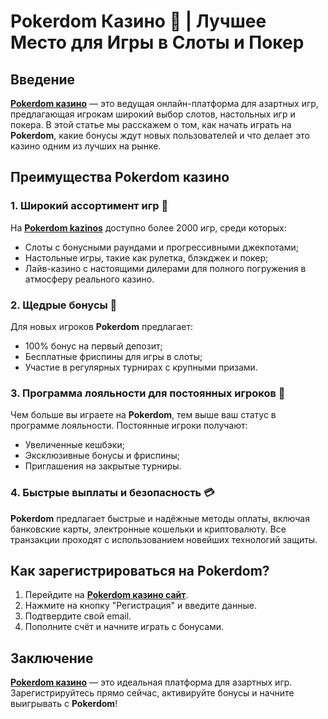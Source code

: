 # Pokerdom Казино 🎰 | Лучшее Место для Игры в Слоты и Покер

## Введение

**[Pokerdom казино](https://brandplay.link/4k77v2yx)** — это ведущая онлайн-платформа для азартных игр, предлагающая игрокам широкий выбор слотов, настольных игр и покера. В этой статье мы расскажем о том, как начать играть на **Pokerdom**, какие бонусы ждут новых пользователей и что делает это казино одним из лучших на рынке.

## Преимущества Pokerdom казино

### 1. Широкий ассортимент игр 🎰

На **[Pokerdom kazinos](https://brandplay.link/4k77v2yx)** доступно более 2000 игр, среди которых:
- Слоты с бонусными раундами и прогрессивными джекпотами;
- Настольные игры, такие как рулетка, блэкджек и покер;
- Лайв-казино с настоящими дилерами для полного погружения в атмосферу реального казино.

### 2. Щедрые бонусы 🎁

Для новых игроков **Pokerdom** предлагает:
- 100% бонус на первый депозит;
- Бесплатные фриспины для игры в слоты;
- Участие в регулярных турнирах с крупными призами.

### 3. Программа лояльности для постоянных игроков 💼

Чем больше вы играете на **Pokerdom**, тем выше ваш статус в программе лояльности. Постоянные игроки получают:
- Увеличенные кешбэки;
- Эксклюзивные бонусы и фриспины;
- Приглашения на закрытые турниры.

### 4. Быстрые выплаты и безопасность 💳

**Pokerdom** предлагает быстрые и надёжные методы оплаты, включая банковские карты, электронные кошельки и криптовалюту. Все транзакции проходят с использованием новейших технологий защиты.

## Как зарегистрироваться на Pokerdom?

1. Перейдите на **[Pokerdom казино сайт](https://brandplay.link/4k77v2yx)**.
2. Нажмите на кнопку "Регистрация" и введите данные.
3. Подтвердите свой email.
4. Пополните счёт и начните играть с бонусами.

## Заключение

**[Pokerdom казино](https://brandplay.link/4k77v2yx)** — это идеальная платформа для азартных игр. Зарегистрируйтесь прямо сейчас, активируйте бонусы и начните выигрывать с **Pokerdom**!

